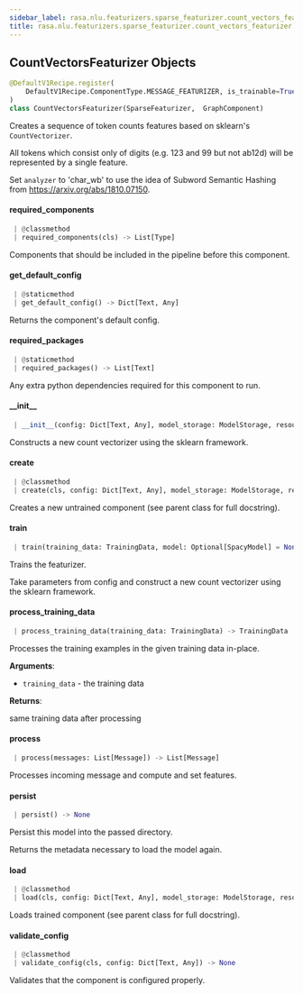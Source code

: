 ```yaml
---
sidebar_label: rasa.nlu.featurizers.sparse_featurizer.count_vectors_featurizer
title: rasa.nlu.featurizers.sparse_featurizer.count_vectors_featurizer
---
```

## CountVectorsFeaturizer Objects

```python
@DefaultV1Recipe.register(
    DefaultV1Recipe.ComponentType.MESSAGE_FEATURIZER, is_trainable=True
)
class CountVectorsFeaturizer(SparseFeaturizer,  GraphComponent)
```

Creates a sequence of token counts features based on sklearn&#x27;s `CountVectorizer`.

All tokens which consist only of digits (e.g. 123 and 99
but not ab12d) will be represented by a single feature.

Set `analyzer` to &#x27;char_wb&#x27;
to use the idea of Subword Semantic Hashing
from https://arxiv.org/abs/1810.07150.

#### required\_components

```python
 | @classmethod
 | required_components(cls) -> List[Type]
```

Components that should be included in the pipeline before this component.

#### get\_default\_config

```python
 | @staticmethod
 | get_default_config() -> Dict[Text, Any]
```

Returns the component&#x27;s default config.

#### required\_packages

```python
 | @staticmethod
 | required_packages() -> List[Text]
```

Any extra python dependencies required for this component to run.

#### \_\_init\_\_

```python
 | __init__(config: Dict[Text, Any], model_storage: ModelStorage, resource: Resource, execution_context: ExecutionContext, vectorizers: Optional[Dict[Text, "CountVectorizer"]] = None, oov_token: Optional[Text] = None, oov_words: Optional[List[Text]] = None) -> None
```

Constructs a new count vectorizer using the sklearn framework.

#### create

```python
 | @classmethod
 | create(cls, config: Dict[Text, Any], model_storage: ModelStorage, resource: Resource, execution_context: ExecutionContext) -> CountVectorsFeaturizer
```

Creates a new untrained component (see parent class for full docstring).

#### train

```python
 | train(training_data: TrainingData, model: Optional[SpacyModel] = None) -> Resource
```

Trains the featurizer.

Take parameters from config and
construct a new count vectorizer using the sklearn framework.

#### process\_training\_data

```python
 | process_training_data(training_data: TrainingData) -> TrainingData
```

Processes the training examples in the given training data in-place.

**Arguments**:

- `training_data` - the training data
  

**Returns**:

  same training data after processing

#### process

```python
 | process(messages: List[Message]) -> List[Message]
```

Processes incoming message and compute and set features.

#### persist

```python
 | persist() -> None
```

Persist this model into the passed directory.

Returns the metadata necessary to load the model again.

#### load

```python
 | @classmethod
 | load(cls, config: Dict[Text, Any], model_storage: ModelStorage, resource: Resource, execution_context: ExecutionContext, **kwargs: Any, ,) -> CountVectorsFeaturizer
```

Loads trained component (see parent class for full docstring).

#### validate\_config

```python
 | @classmethod
 | validate_config(cls, config: Dict[Text, Any]) -> None
```

Validates that the component is configured properly.

